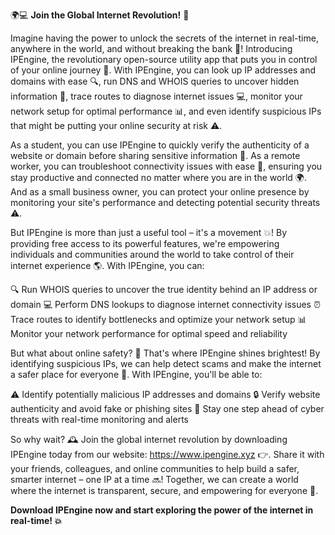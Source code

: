 🌍💻 **Join the Global Internet Revolution!** 🚀

Imagine having the power to unlock the secrets of the internet in real-time, anywhere in the world, and without breaking the bank 💸! Introducing IPEngine, the revolutionary open-source utility app that puts you in control of your online journey 🌟. With IPEngine, you can look up IP addresses and domains with ease 🔍, run DNS and WHOIS queries to uncover hidden information 👀, trace routes to diagnose internet issues 💻, monitor your network setup for optimal performance 📊, and even identify suspicious IPs that might be putting your online security at risk ⚠️.

As a student, you can use IPEngine to quickly verify the authenticity of a website or domain before sharing sensitive information 📝. As a remote worker, you can troubleshoot connectivity issues with ease 💸, ensuring you stay productive and connected no matter where you are in the world 🌍. And as a small business owner, you can protect your online presence by monitoring your site's performance and detecting potential security threats ⚠️.

But IPEngine is more than just a useful tool – it's a movement 💥! By providing free access to its powerful features, we're empowering individuals and communities around the world to take control of their internet experience 🌎. With IPEngine, you can:

🔍 Run WHOIS queries to uncover the true identity behind an IP address or domain
💻 Perform DNS lookups to diagnose internet connectivity issues
⏰ Trace routes to identify bottlenecks and optimize your network setup
📊 Monitor your network performance for optimal speed and reliability

But what about online safety? 🚨 That's where IPEngine shines brightest! By identifying suspicious IPs, we can help detect scams and make the internet a safer place for everyone 💯. With IPEngine, you'll be able to:

⚠️ Identify potentially malicious IP addresses and domains
🔒 Verify website authenticity and avoid fake or phishing sites
💪 Stay one step ahead of cyber threats with real-time monitoring and alerts

So why wait? 🕰️ Join the global internet revolution by downloading IPEngine today from our website: https://www.ipengine.xyz 👉. Share it with your friends, colleagues, and online communities to help build a safer, smarter internet – one IP at a time 🔜! Together, we can create a world where the internet is transparent, secure, and empowering for everyone 🌟.

**Download IPEngine now and start exploring the power of the internet in real-time! 💥**
